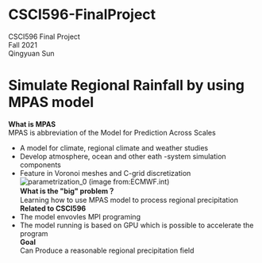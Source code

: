 # CSCI596-FinalProject
CSCI596 Final Project<br />
Fall 2021<br />
Qingyuan Sun<br />
# Simulate Regional Rainfall by using MPAS model
**What is MPAS**<br />
MPAS is abbreviation of the Model for Prediction Across Scales<br />
- A model for climate, regional climate and weather studies
- Develop atmosphere, ocean and other eath -system simulation components
- Feature in Voronoi meshes and C-grid discretization
![parametrization_0](https://user-images.githubusercontent.com/71851976/144544384-dded6ee4-5b38-4763-b3e5-0733debb8842.png)
(image from:ECMWF.int)<br />
**What is the "big" problem？**<br />
Learning how to use MPAS model to process regional precipitation<br />
**Related to CSCI596**<br />
- The model envovles MPI programing
- The model running is based on GPU which is possible to accelerate the program <br />
**Goal**<br />
Can Produce a reasonable regional precipitation field<br />

